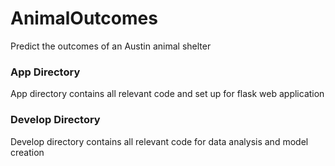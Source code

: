 # AnimalOutcomes
Predict the outcomes of an Austin animal shelter

### App Directory
App directory contains all relevant code and set up for flask web application

### Develop Directory
Develop directory contains all relevant code for data analysis and model creation
